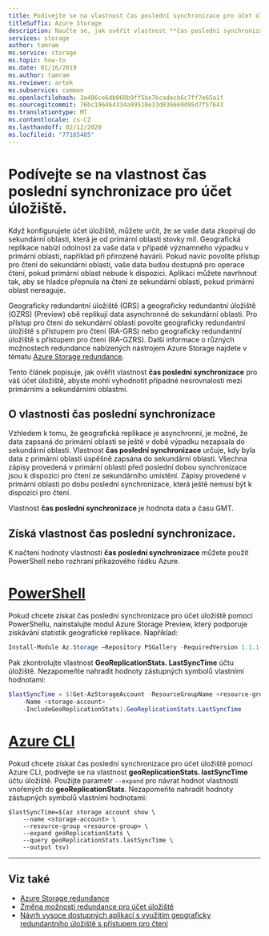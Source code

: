 ```yaml
---
title: Podívejte se na vlastnost čas poslední synchronizace pro účet úložiště.
titleSuffix: Azure Storage
description: Naučte se, jak ověřit vlastnost **čas poslední synchronizace** u geograficky replikovaného účtu úložiště. Vlastnost **čas poslední synchronizace** označuje poslední čas, kdy byly všechny zápisy z primární oblasti úspěšně zapsány do sekundární oblasti.
services: storage
author: tamram
ms.service: storage
ms.topic: how-to
ms.date: 01/16/2019
ms.author: tamram
ms.reviewer: artek
ms.subservice: common
ms.openlocfilehash: 3a406ce6db060b9ff5be7bcadecb6c7ff7e65a1f
ms.sourcegitcommit: 76bc196464334a99510e33d836669d95d7f57643
ms.translationtype: MT
ms.contentlocale: cs-CZ
ms.lasthandoff: 02/12/2020
ms.locfileid: "77165485"
---
```

# <a name="check-the-last-sync-time-property-for-a-storage-account"></a>Podívejte se na vlastnost čas poslední synchronizace pro účet úložiště.

Když konfigurujete účet úložiště, můžete určit, že se vaše data zkopírují do sekundární oblasti, která je od primární oblasti stovky mil. Geografická replikace nabízí odolnost za vaše data v případě významného výpadku v primární oblasti, například při přirozené havárii. Pokud navíc povolíte přístup pro čtení do sekundární oblasti, vaše data budou dostupná pro operace čtení, pokud primární oblast nebude k dispozici. Aplikaci můžete navrhnout tak, aby se hladce přepnula na čtení ze sekundární oblasti, pokud primární oblast nereaguje.

Geograficky redundantní úložiště (GRS) a geograficky redundantní úložiště (GZRS) (Preview) obě replikují data asynchronně do sekundární oblasti. Pro přístup pro čtení do sekundární oblasti povolte geograficky redundantní úložiště s přístupem pro čtení (RA-GRS) nebo geograficky redundantní úložiště s přístupem pro čtení (RA-GZRS). Další informace o různých možnostech redundance nabízených nástrojem Azure Storage najdete v tématu [Azure Storage redundance](storage-redundancy.md).

Tento článek popisuje, jak ověřit vlastnost **čas poslední synchronizace** pro váš účet úložiště, abyste mohli vyhodnotit případné nesrovnalosti mezi primárními a sekundárními oblastmi.

## <a name="about-the-last-sync-time-property"></a>O vlastnosti čas poslední synchronizace

Vzhledem k tomu, že geografická replikace je asynchronní, je možné, že data zapsaná do primární oblasti se ještě v době výpadku nezapsala do sekundární oblasti. Vlastnost **čas poslední synchronizace** určuje, kdy byla data z primární oblasti úspěšně zapsána do sekundární oblasti. Všechna zápisy provedená v primární oblasti před poslední dobou synchronizace jsou k dispozici pro čtení ze sekundárního umístění. Zápisy provedené v primární oblasti po dobu poslední synchronizace, která ještě nemusí být k dispozici pro čtení.

Vlastnost **čas poslední synchronizace** je hodnota data a času GMT.

## <a name="get-the-last-sync-time-property"></a>Získá vlastnost čas poslední synchronizace.

K načtení hodnoty vlastnosti **čas poslední synchronizace** můžete použít PowerShell nebo rozhraní příkazového řádku Azure.

# <a name="powershelltabazure-powershell"></a>[PowerShell](#tab/azure-powershell)

Pokud chcete získat čas poslední synchronizace pro účet úložiště pomocí PowerShellu, nainstalujte modul Azure Storage Preview, který podporuje získávání statistik geografické replikace. Například:

```powershell
Install-Module Az.Storage –Repository PSGallery -RequiredVersion 1.1.1-preview –AllowPrerelease –AllowClobber –Force
```

Pak zkontrolujte vlastnost **GeoReplicationStats. LastSyncTime** účtu úložiště. Nezapomeňte nahradit hodnoty zástupných symbolů vlastními hodnotami:

```powershell
$lastSyncTime = $(Get-AzStorageAccount -ResourceGroupName <resource-group> `
    -Name <storage-account> `
    -IncludeGeoReplicationStats).GeoReplicationStats.LastSyncTime
```

# <a name="azure-clitabazure-cli"></a>[Azure CLI](#tab/azure-cli)

Pokud chcete získat čas poslední synchronizace pro účet úložiště pomocí Azure CLI, podívejte se na vlastnost **geoReplicationStats. lastSyncTime** účtu úložiště. Použijte parametr `--expand` pro návrat hodnot vlastností vnořených do **geoReplicationStats**. Nezapomeňte nahradit hodnoty zástupných symbolů vlastními hodnotami:

```azurecli-interactive
$lastSyncTime=$(az storage account show \
    --name <storage-account> \
    --resource-group <resource-group> \
    --expand geoReplicationStats \
    --query geoReplicationStats.lastSyncTime \
    --output tsv)
```

---

## <a name="see-also"></a>Viz také

- [Azure Storage redundance](storage-redundancy.md)
- [Změna možnosti redundance pro účet úložiště](redundancy-migration.md)
- [Návrh vysoce dostupných aplikací s využitím geograficky redundantního úložiště s přístupem pro čtení](storage-designing-ha-apps-with-ragrs.md)